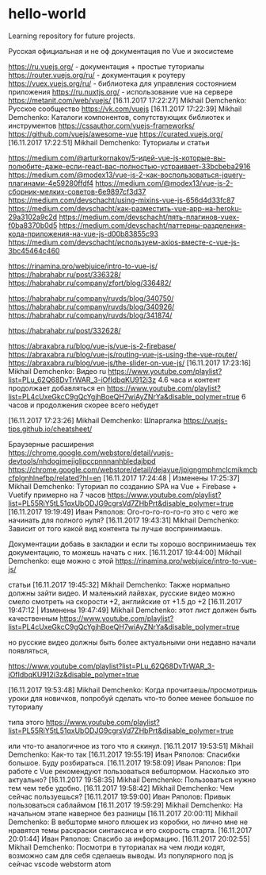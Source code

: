 # hello-world
Learning repository for future projects.

Русская официальная и не оф документация по Vue и экосистеме

https://ru.vuejs.org/ - документация + простые туториалы
https://router.vuejs.org/ru/ - документация к роутеру
https://vuex.vuejs.org/ru/ - библиотека для управления состоянием приложения
https://ru.nuxtjs.org/ - использование vue на сервере
https://metanit.com/web/vuejs/
[16.11.2017 17:22:27] Mikhail Demchenko: Русское сообщество 
https://vk.com/vuejs
[16.11.2017 17:22:39] Mikhail Demchenko: Каталоги компонентов, сопутствующих библиотек и инструментов
https://cssauthor.com/vuejs-frameworks/
https://github.com/vuejs/awesome-vue
https://curated.vuejs.org/
[16.11.2017 17:22:51] Mikhail Demchenko: Туториалы и статьи

https://medium.com/@arturkornakov/5-идей-vue-js-которые-вы-полюбите-даже-если-react-вас-полностью-устраивает-33bcbeba2916
https://medium.com/@modex13/vue-js-2-как-воспользоваться-jquery-плагинами-4e59280ffdf4
https://medium.com/@modex13/vue-js-2-сборник-мелких-советов-6e9897cf3d37
https://medium.com/devschacht/using-mixins-vue-js-656d4d33fc87
https://medium.com/devschacht/как-разместить-vue-app-на-heroku-29a3102a9c2d
https://medium.com/devschacht/пять-плагинов-vuex-f0ba8370b0d5
https://medium.com/devschacht/паттерны-разделения-кода-приложения-на-vue-js-d00b83855c93
https://medium.com/devschacht/используем-axios-вместе-с-vue-js-3bc45464c460

https://rinamina.pro/webjuice/intro-to-vue-js/
https://habrahabr.ru/post/336328/
https://habrahabr.ru/company/zfort/blog/336482/

https://habrahabr.ru/company/ruvds/blog/340750/
https://habrahabr.ru/company/ruvds/blog/340926/
https://habrahabr.ru/company/ruvds/blog/341874/

https://habrahabr.ru/post/332628/

https://abraxabra.ru/blog/vue-js/vue-js-2-firebase/
https://abraxabra.ru/blog/vue-js/routing-vue-js-using-the-vue-router/
https://abraxabra.ru/blog/vue-js/the-slider-on-vue-js/
[16.11.2017 17:23:16] Mikhail Demchenko: Видео 
ru https://www.youtube.com/playlist?list=PLu_62Q68DvTrWAR_3-iOfIdbqKU912i3z   4.6 часа и контент продолжает добавляться
en https://www.youtube.com/playlist?list=PL4cUxeGkcC9gQcYgjhBoeQH7wiAyZNrYa&disable_polymer=true 6 часов и продолжения скорее всего небудет


[16.11.2017 17:23:26] Mikhail Demchenko: Шпаргалка
https://vuejs-tips.github.io/cheatsheet/

Браузерные расширения
https://chrome.google.com/webstore/detail/vuejs-devtools/nhdogjmejiglipccpnnnanhbledajbpd
https://chrome.google.com/webstore/detail/dejavue/jpigngmphmclcmikmcbcfplgnhlnefbp/related?hl=en
[16.11.2017 17:24:48 | Изменены 17:25:37] Mikhail Demchenko: Туториал по созданию SPA на Vue + Firebase + Vuetify примерно на 7 часов
https://www.youtube.com/playlist?list=PL55RiY5tL51qxUbODJG9cgrsVd7ZHbPrt&disable_polymer=true
[16.11.2017 19:19:49] Иван Ряполов: Ого-го-го-го-го-го это с чего же начинать для полного нуля?
[16.11.2017 19:43:31] Mikhail Demchenko: Зависит от того какой вид контента ты лучше воспринимаешь.

Документации добавь в закладки и если ты хорошо воспринимаешь тех документацию, то можешь начать с них.
[16.11.2017 19:44:00] Mikhail Demchenko: еще можно с этой 
https://rinamina.pro/webjuice/intro-to-vue-js/

статьи
[16.11.2017 19:45:32] Mikhail Demchenko: Также нормально должны зайти видео. И маленький лайвхак, русские видео можно смело смотреть на скорости +2, английские от +1.5 до +2
[16.11.2017 19:47:12 | Изменены 19:47:49] Mikhail Demchenko: этот лист должен быть качественным
https://www.youtube.com/playlist?list=PL4cUxeGkcC9gQcYgjhBoeQH7wiAyZNrYa&disable_polymer=true


но русские видео должны быть более актуальными они недавно начали появляться, 

https://www.youtube.com/playlist?list=PLu_62Q68DvTrWAR_3-iOfIdbqKU912i3z&disable_polymer=true

[16.11.2017 19:53:48] Mikhail Demchenko: Когда прочитаешь/просмотришь уроки для новичков, попробуй сделать что-то более менее большое по туториалу 

типа этого 
https://www.youtube.com/playlist?list=PL55RiY5tL51qxUbODJG9cgrsVd7ZHbPrt&disable_polymer=true

или что-то аналогичное из того что я скинул.
[16.11.2017 19:53:51] Mikhail Demchenko: Как-то так
[16.11.2017 19:55:19] Иван Ряполов: Спасибки большое. Буду розбираться.
[16.11.2017 19:58:09] Иван Ряполов: При работе с Vue рекомендуют пользоваться вебштормом. Насколько это актуально?
[16.11.2017 19:58:35] Mikhail Demchenko: Пользоваться нужно тем чем тебе удобно.
[16.11.2017 19:58:42] Mikhail Demchenko: Чем сейчас пользуешься?
[16.11.2017 19:59:00] Иван Ряполов: Привык пользоваться саблаймом
[16.11.2017 19:59:29] Mikhail Demchenko: На начальном этапе наверное без разницы
[16.11.2017 20:00:11] Mikhail Demchenko: В вебшторме много плюшек из коробки, но лично мне не нравятся темы раскраски синтаксиса и его скорость старта.
[16.11.2017 20:01:44] Иван Ряполов: Спасибо за информацию.
[16.11.2017 20:02:55] Mikhail Demchenko: Посмотри в туториалах на чем люди кодят, возможно сам для себя сделаешь выводы. Из популярного под js сейчас vscode webstorm atom
